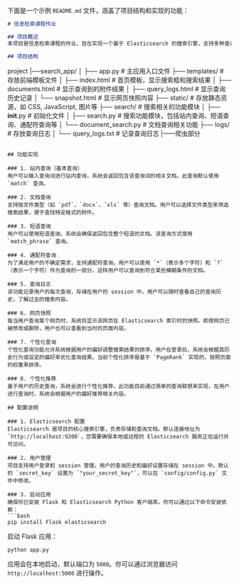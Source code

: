 下面是一个示例 `README.md` 文件，涵盖了项目结构和实现的功能：

```markdown
# 信息检索课程作业

## 项目概述
本项目是信息检索课程的作业，旨在实现一个基于 Elasticsearch 的搜索引擎，支持多种查询操作，并提供个性化推荐功能。用户可以进行站内查询、文档查询、短语查询、通配符查询、查询日志查看、网页快照查看等功能。项目还包括个性化搜索和推荐功能，可以根据用户的偏好调整搜索结果的排序。

## 项目结构

```
project
|──search_app/
  │
  ├── app.py                      # 主应用入口文件
  ├── templates/                  # 存放前端模板文件
  │   ├── index.html              # 首页模板，显示搜索框和搜索结果
  │   ├── documents.html          # 显示查询到的附件结果
  │   ├── query_logs.html         # 显示查询历史记录
  │   └── snapshot.html           # 显示网页快照内容
  ├── static/                     # 存放静态资源，如 CSS, JavaScript, 图片等
  ├── search/                     # 搜索相关的功能模块
  │   ├── __init__.py             # 初始化文件
  │   ├── search.py               # 搜索功能模块，包括站内查询、短语查询、通配符查询等
  │   └── document_search.py      # 文档查询相关功能
  ├── logs/                       # 存放查询日志
  │   └── query_logs.txt          # 记录查询日志
|——爬虫部分

```

## 功能实现

### 1. 站内查询（基本查询）
用户可以输入查询词进行站内查询，系统会返回包含该查询词的相关文档。此查询默认使用 `match` 查询。

### 2. 文档查询
支持按文件类型（如 `pdf`、`docx`、`xls` 等）查询文档。用户可以选择文件类型来筛选搜索结果，便于查找特定格式的附件。

### 3. 短语查询
用户可以使用短语查询，系统会确保返回包含整个短语的文档。该查询方式使用 `match_phrase` 查询。

### 4. 通配符查询
为了满足用户的不确定需求，支持通配符查询，用户可以使用 `*`（表示多个字符）和 `?`（表示一个字符）作为查询的一部分。这样用户可以查询到符合某些模糊条件的文档。

### 5. 查询日志
该功能记录用户的每次查询，存储在用户的 session 中。用户可以随时查看自己的查询历史，了解过去的搜索内容。

### 6. 网页快照
每当用户查询某个网页时，系统将显示该网页在 Elasticsearch 索引时的快照。即使网页已被修改或删除，用户也可以查看到当时的页面内容。

### 7. 个性化查询
个性化查询功能允许系统根据用户的偏好调整搜索结果的排序。用户在登录后，系统会根据其历史行为或设定的偏好来优化查询结果。当前个性化排序是基于 `PageRank` 实现的，按照页面的权重来排序。

### 8. 个性化推荐
基于用户的历史查询，系统会进行个性化推荐。此功能目前通过简单的查询联想来实现，在用户进行查询时，系统会根据用户的偏好推荐相关内容。

## 配置说明

### 1. Elasticsearch 配置
Elasticsearch 是项目的核心搜索引擎，负责存储和查询文档。默认连接地址为 `http://localhost:9200`，您需要确保本地或远程的 Elasticsearch 服务正在运行并可访问。

### 2. 用户管理
项目支持用户登录和 session 管理。用户的查询历史和偏好设置存储在 session 中。默认的 `secret_key` 设置为 `"your_secret_key"`，可以在 `config/config.py` 文件中修改。

### 3. 启动应用
确保你已安装 Flask 和 Elasticsearch Python 客户端库。你可以通过以下命令安装依赖：
```bash
pip install Flask elasticsearch
```

启动 Flask 应用：
```bash
python app.py
```

应用会在本地启动，默认端口为 `5000`。你可以通过浏览器访问 `http://localhost:5000` 进行操作。


